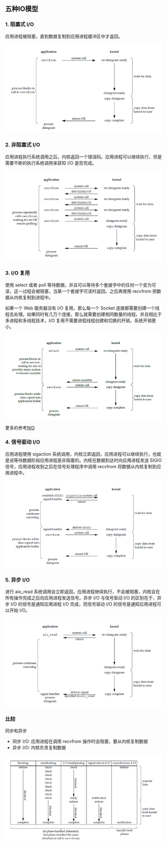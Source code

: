 ## 五种IO模型

### 1. 阻塞式 I/O

应用进程被阻塞，直到数据复制到应用进程缓冲区中才返回。

![](Netty/Pasted%20image%2020230723225803.png)

### 2. 非阻塞式 I/O

应用进程执行系统调用之后，内核返回一个错误码。应用进程可以继续执行，但是需要不断的执行系统调用来获知 I/O 是否完成。

![](Netty/Pasted%20image%2020230723233245.png)

### 3. I/O 复用

使用 select 或者 poll 等待数据，并且可以等待多个套接字中的任何一个变为可读，这一过程会被阻塞，当某一个套接字可读时返回。之后再使用 recvfrom 把数据从内核复制到进程中。

如果一个 Web 服务器没有 I/O 复用，那么每一个 Socket 连接都需要创建一个线程去处理。如果同时有几万个连接，那么就需要创建相同数量的线程。并且相比于多进程和多线程技术，I/O 复用不需要进程线程创建和切换的开销，系统开销更小。

![](Netty/Pasted%20image%2020230723233459.png)

更多的参考[NIO](../Linux/NIO.md)

### 4. 信号驱动 I/O

应用进程使用 sigaction 系统调用，内核立即返回，应用进程可以继续执行，也就是说等待数据阶段应用进程是非阻塞的。内核在数据到达时向应用进程发送 SIGIO 信号，应用进程收到之后在信号处理程序中调用 recvfrom 将数据从内核复制到应用进程中。

![](Netty/Pasted%20image%2020230723233854.png)

### 5. 异步 I/O

进行 aio_read 系统调用会立即返回，应用进程继续执行，不会被阻塞，内核会在所有操作完成之后向应用进程发送信号。异步 I/O 与信号驱动 I/O 的区别在于，异步 I/O 的信号是通知应用进程 I/O 完成，而信号驱动 I/O 的信号是通知应用进程可以开始 I/O。

![](Netty/Pasted%20image%2020230723234008.png)

### 比较

同步和异步
- 同步 I/O: 应用进程在调用 recvfrom 操作时会阻塞，要从内核复制数据
- 异步 I/O: 内核负责复制数据

![](Netty/Pasted%20image%2020230723234212.png)